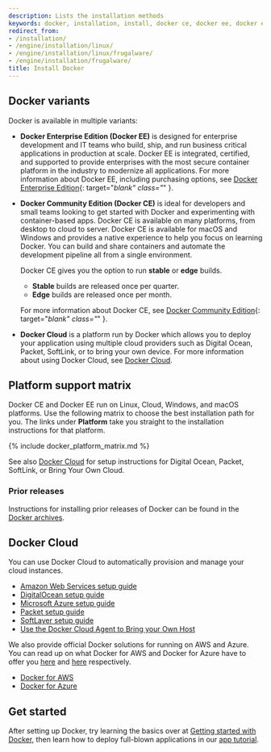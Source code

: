 ```yaml
---
description: Lists the installation methods
keywords: docker, installation, install, docker ce, docker ee, docker editions, stable, edge
redirect_from:
- /installation/
- /engine/installation/linux/
- /engine/installation/linux/frugalware/
- /engine/installation/frugalware/
title: Install Docker
---
```


## Docker variants

Docker is available in multiple variants:

- **Docker Enterprise Edition (Docker EE)** is designed for enterprise
  development and IT teams who build, ship, and run business critical
  applications in production at scale. Docker EE is integrated, certified, and
  supported to provide enterprises with the most secure container platform in
  the industry to modernize all applications. For more information
  about Docker EE, including purchasing options, see
  [Docker Enterprise Edition](https://www.docker.com/enterprise-edition/){: target="_blank" class="_" }.

- **Docker Community Edition (Docker CE)** is ideal for developers and small
  teams looking to get started with Docker and experimenting with
  container-based apps. Docker CE is available on many platforms, from desktop
  to cloud to server. Docker CE is available for macOS and Windows and provides
  a native experience to help you focus on learning Docker. You can build and
  share containers and automate the development pipeline all from a single
  environment.

  Docker CE gives you the option to run **stable** or **edge** builds.

  - **Stable** builds are released once per quarter.
  - **Edge** builds are released once per month.

  For more information about Docker CE, see
  [Docker Community Edition](https://www.docker.com/community-edition/){: target="_blank" class="_" }.

- **Docker Cloud** is a platform run by Docker which allows you to deploy your
  application using multiple cloud providers such as Digital Ocean, Packet,
  SoftLink, or to bring your own device. For more information about using Docker
  Cloud, see [Docker Cloud](#docker-cloud).

## Platform support matrix

Docker CE and Docker EE run on Linux, Cloud, Windows, and macOS platforms. Use
the following matrix to choose the best installation path for you. The links
under **Platform** take you straight to the installation instructions for that
platform.

{% include docker_platform_matrix.md %}

See also [Docker Cloud](#on-docker-cloud) for setup instructions for
Digital Ocean, Packet, SoftLink, or Bring Your Own Cloud.

### Prior releases

Instructions for installing prior releases of Docker can be found in the
[Docker archives](/docsarchive/).

## Docker Cloud

You can use Docker Cloud to automatically provision and manage your cloud instances.

* [Amazon Web Services setup guide](/docker-cloud/infrastructure/link-aws.md)
* [DigitalOcean setup guide](/docker-cloud/infrastructure/link-do.md)
* [Microsoft Azure setup guide](/docker-cloud/infrastructure/link-azure.md)
* [Packet setup guide](/docker-cloud/infrastructure/link-packet.md)
* [SoftLayer setup guide](/docker-cloud/infrastructure/link-softlayer.md)
* [Use the Docker Cloud Agent to Bring your Own Host](/docker-cloud/infrastructure/byoh.md)

We also provide official Docker solutions for running on AWS and Azure. You can read
up on what Docker for AWS and Docker for Azure have to offer you
[here](/docker-for-aws/why/) and [here](/docker-for-azure/why/) respectively.

* [Docker for AWS](/docker-for-aws/)
* [Docker for Azure](/docker-for-azure/)

## Get started

After setting up Docker, try learning the basics over at
[Getting started with Docker](/engine/getstarted/), then learn how to deploy
full-blown applications in our [app tutorial](/engine/getstarted-voting-app/).
